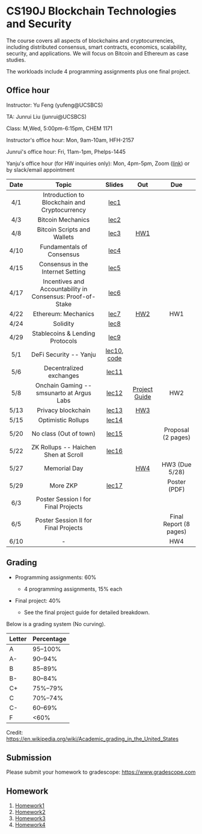# CS190J Blockchain Technologies and Security

The course covers all aspects of blockchains and cryptocurrencies, including distributed consensus, smart contracts, economics, scalability, security, and applications. We will focus on Bitcoin and Ethereum as case studies.

The workloads include 4 programming assignments plus one final project.

## Office hour

Instructor: Yu Feng (yufeng@UCSBCS)

TA: Junrui Liu (junrui@UCSBCS)

Class: M,Wed, 5:00pm-6:15pm, CHEM 1171

Instructor's office hour: Mon, 9am-10am, HFH-2157

Junrui's office hour: Fri, 11am-1pm, Phelps-1445

Yanju's office hour (for HW inquiries only): Mon, 4pm-5pm, Zoom ([link](https://ucsb.zoom.us/j/85737101992?pwd=UzlHNHNQQkVSenhDZzArejR4SWt1QT09)) or by slack/email appointment


| Date  | Topic                                         | Slides | Out | Due |
|:-----:|:---------------------------------------------:|:------:|:---:|:---:|
| 4/1  | Introduction to Blockchain and Cryptocurrency                                |  [lec1](lectures/lecture1.pdf)      |     |     |
| 4/3  | Bitcoin Mechanics                        |  [lec2](lectures/lecture2.pdf)      |     |     |
| 4/8  | Bitcoin Scripts and Wallets |  [lec3](lectures/lecture3.pdf)      | [HW1](homework/hw1) |     |
| 4/10  | Fundamentals of Consensus |  [lec4](lectures/lecture4.pdf)    |  |     |
| 4/15  | Consensus in the Internet Setting |  [lec5](lectures/lecture5.pdf)   |     |     |
| 4/17 | Incentives and Accountability in Consensus: Proof-of-Stake |  [lec6](lectures/lecture6.pdf)    |   |     |
| 4/22 |  Ethereum: Mechanics      |  [lec7](lectures/lecture7.pdf)     | [HW2](homework/hw2) |  HW1   |
| 4/24 | Solidity                  |  [lec8](lectures/lecture8.pdf)  |  |     |
| 4/29 |  Stablecoins & Lending Protocols  |  [lec9](lectures/lecture9.pdf)  |     | |
| 5/1 | DeFi Security -- Yanju     | [lec10](lectures/lecture10.pdf), [code](lectures/lecture10-code.zip) |    |     |
| 5/6 | Decentralized exchanges            | [lec11](lectures/lecture11.pdf)        |  |  |
| 5/8 | Onchain Gaming -- smsunarto at Argus Labs    |  [lec12](#)       | [Project Guide](final/) | HW2 |
| 5/13  |  Privacy blockchain                      |  [lec13](lectures/lecture13.pdf)                      | [HW3](homework/hw3) |        |
| 5/15  |  Optimistic Rollups   | [lec14](lectures/lecture14.pdf)        |  |     |
| 5/20  | No class (Out of town) |   [lec15](#)     |  | Proposal (2 pages) |
| 5/22  | ZK Rollups -- Haichen Shen at Scroll |   [lec16](#)     |     |     |
| 5/27 | Memorial Day                       |         | [HW4](homework/hw4) |  HW3 (Due 5/28)  |
| 5/29 |  More ZKP        |     [lec17](#)   |     | Poster (PDF) |
| 6/3 | Poster Session I for Final Projects |         |     |  |
| 6/5  | Poster Session II for Final Projects |        |     |  Final Report (8 pages)  |
| 6/10 | - | | | HW4 |

## Grading

- Programming assignments: 60%
  - 4 programming assignments, 15% each

- Final project: 40%
  - See the final project guide for detailed breakdown.


Below is a grading system (No curving).

| Letter | Percentage |
|--------|------------|
| A      | 95–100%     |
| A-     | 90–94%     |
| B     | 85–89%     |
| B-      | 80–84%     |
| C+     | 75%–79%     |
| C     | 70%–74%     |
| C-      | 60–69%     |
| F      | <60%       |

Credit: https://en.wikipedia.org/wiki/Academic_grading_in_the_United_States

## Submission

Please submit your homework to gradescope: https://www.gradescope.com

## Homework

1. [Homework1](homework/hw1)
2. [Homework2](homework/hw2)
3. [Homework3](homework/hw3)
3. [Homework4](homework/hw4)

